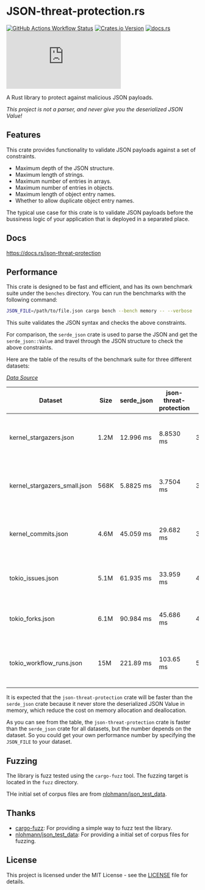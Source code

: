 # JSON-threat-protection.rs

[![GitHub Actions Workflow Status](https://img.shields.io/github/actions/workflow/status/ADD-SP/json-threat-protection.rs/test.yml?branch=main&style=for-the-badge&label=Fuzzing)](https://github.com/ADD-SP/json-threat-protection.rs/actions)
[![Crates.io Version](https://img.shields.io/crates/v/json-threat-protection?style=for-the-badge)](https://crates.io/crates/json-threat-protection)
[![docs.rs](https://img.shields.io/docsrs/json-threat-protection?style=for-the-badge&link=https%3A%2F%2Fdocs.rs%2Fjson-threat-protection)](https://docs.rs/json-threat-protection)
[![GitHub License](https://img.shields.io/github/license/ADD-SP/json-threat-protection.rs?style=for-the-badge)](LICENSE)

A Rust library to protect against malicious JSON payloads.

*This project is not a parser, and never give you the deserialized JSON Value!*

## Features

This crate provides functionality to validate JSON payloads against a set of constraints.

* Maximum depth of the JSON structure.
* Maximum length of strings.
* Maximum number of entries in arrays.
* Maximum number of entries in objects.
* Maximum length of object entry names.
* Whether to allow duplicate object entry names.

The typical use case for this crate is to validate JSON payloads
before the bussiness logic of your application that is deployed
in a separated place.

## Docs

https://docs.rs/json-threat-protection

## Performance

This crate is designed to be fast and efficient,
and has its own benchmark suite under the `benches` directory.
You can run the benchmarks with the following command:

```bash
JSON_FILE=/path/to/file.json cargo bench --bench memory -- --verbose
```
 
This suite validates the JSON syntax and checks the above constraints.

For comparison, the `serde_json` crate is used to parse the JSON
and get the `serde_json::Value` and travel through the JSON structure
to check the above constraints.

Here are the table of the results of the benchmark suite for three different datasets:

[*Data Source*](data/)

|             Dataset           | Size | serde_json | json-threat-protection | Faster (%) | Comment |
|-------------------------------|------|------------|------------------------|------------|---------|
| kernel_stargazers.json        | 1.2M | 12.996 ms  | 8.8530 ms              | 31.89%     | 1000 stargazers JSON information from [torvalds/linux](https://github.com/torvalds/linux) |
| kernel_stargazers_small.json  | 568K | 5.8825 ms  | 3.7504 ms              | 36.29%     | 472 stargazers JSON information from [torvalds/linux](https://github.com/torvalds/linux) |
| kernel_commits.json           | 4.6M | 45.059 ms  | 29.682 ms              | 34.25%     | 1000 commits JSON infomation from [torvalds/linux](https://github.com/torvalds/linux) |
| tokio_issues.json             | 5.1M | 61.935 ms  | 33.959 ms              | 45.20%     | 1000 issues JSON information from [tokio-rs/tokio](https://github.com/tokio-rs/tokio) |
| tokio_forks.json              | 6.1M | 90.984 ms  | 45.686 ms              | 49.80%     | 1000 forks JSON information from [tokio-rs/tokio](https://github.com/tokio-rs/tokio) |
| tokio_workflow_runs.json      | 15M  | 221.89 ms  | 103.65 ms              | 53.22%     | 1000 workflow runs JSON information from [tokio-rs/tokio](https://github.com/tokio-rs/tokio) |

It is expected that the `json-threat-protection` crate
will be faster than the `serde_json` crate
because it never store the deserialized JSON Value in memory,
which reduce the cost on memory allocation and deallocation.

As you can see from the table,
the `json-threat-protection` crate is faster than the `serde_json` crate
for all datasets, but the number depends on the dataset.
So you could get your own performance number by
specifying the `JSON_FILE` to your dataset.

## Fuzzing

The library is fuzz tested using the `cargo-fuzz` tool.
The fuzzing target is located in the `fuzz` directory.

THe initial set of corpus files are from
[nlohmann/json_test_data](https://github.com/nlohmann/json_test_data).

## Thanks

* [cargo-fuzz](https://github.com/rust-fuzz/cargo-fuzz): For providing a simple way to fuzz test the library.
* [nlohmann/json_test_data](https://github.com/nlohmann/json_test_data): For providing a initial set of corpus files for fuzzing.

## License

This project is licensed under the MIT License - see the [LICENSE](LICENSE) file for details.
